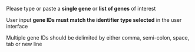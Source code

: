 Please type or paste a **single gene** or **list of genes** of interest

User input **gene IDs must match the identifier type selected** in the user interface

Multiple gene IDs should be delimited by either comma, semi-colon, space, tab or new line